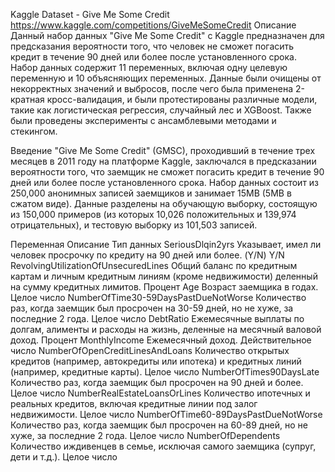 Kaggle Dataset - Give Me Some Credit
https://www.kaggle.com/competitions/GiveMeSomeCredit
Описание  
Данный набор данных "Give Me Some Credit" с Kaggle предназначен для предсказания вероятности того, что человек не сможет погасить кредит в течение 90 дней или более после установленного срока. Набор данных содержит 11 переменных, включая одну целевую переменную и 10 объясняющих переменных. Данные были очищены от некорректных значений и выбросов, после чего была применена 2-кратная кросс-валидация, и были протестированы различные модели, такие как логистическая регрессия, случайный лес и XGBoost. Также были проведены эксперименты с ансамблевыми методами и стекингом.

Введение
"Give Me Some Credit" (GMSC), проходивший в течение трех месяцев в 2011 году на платформе Kaggle, заключался в предсказании вероятности того, что заемщик не сможет погасить кредит в течение 90 дней или более после установленного срока. Набор данных состоит из 250,000 анонимных записей заемщиков и занимает 15MB (5MB в сжатом виде). Данные разделены на обучающую выборку, состоящую из 150,000 примеров (из которых 10,026 положительных и 139,974 отрицательных), и тестовую выборку из 101,503 записей.

Переменная	Описание	Тип данных
SeriousDlqin2yrs	Указывает, имел ли человек просрочку по кредиту на 90 дней или более. (Y/N)	Y/N
RevolvingUtilizationOfUnsecuredLines	Общий баланс по кредитным картам и личным кредитным линиям (кроме недвижимости) деленный на сумму кредитных лимитов.	Процент
Age	Возраст заемщика в годах.	Целое число
NumberOfTime30-59DaysPastDueNotWorse	Количество раз, когда заемщик был просрочен на 30-59 дней, но не хуже, за последние 2 года.	Целое число
DebtRatio	Ежемесячные выплаты по долгам, алименты и расходы на жизнь, деленные на месячный валовой доход.	Процент
MonthlyIncome	Ежемесячный доход.	Действительное число
NumberOfOpenCreditLinesAndLoans	Количество открытых кредитов (например, автокредиты или ипотека) и кредитных линий (например, кредитные карты).	Целое число
NumberOfTimes90DaysLate	Количество раз, когда заемщик был просрочен на 90 дней и более.	Целое число
NumberRealEstateLoansOrLines	Количество ипотечных и реальных кредитов, включая кредитные линии под залог недвижимости.	Целое число
NumberOfTime60-89DaysPastDueNotWorse	Количество раз, когда заемщик был просрочен на 60-89 дней, но не хуже, за последние 2 года.	Целое число
NumberOfDependents	Количество иждивенцев в семье, исключая самого заемщика (супруг, дети и т.д.).	Целое число
